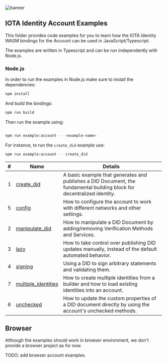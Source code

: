 ![banner](./../../../.meta/identity_banner.png)


## IOTA Identity Account Examples

This folder provides code examples for you to learn how the IOTA Identity WASM bindings for the Account can be used in JavaScript/Typescript.

The examples are written in Typescript and can be run independently with Node.js.

### Node.js

In order to run the examples in Node.js make sure to install the dependencies:

```bash
npm install
```


And build the bindings:

```bash
npm run build
```

Then run the example using:

```bash

npm run example:account -- <example-name>
```

For instance, to run the `create_did` example use:

```bash
npm run example:account -- create_did
```

| # | Name | Details |
| -------- | -------- | -------- |
| 1 |[create_did](src/create_did.ts)| A basic example that generates and publishes a DID Document, the fundamental building block for decentralized identity.    |
|5| [config](src/config.ts) | How to configure the account to work with different networks and other settings. |
|2| [manipulate_did](src/manipulate_did.ts)|  How to manipulate a DID Document by adding/removing Verification Methods and Services. |
|3| [lazy](src/lazy.ts)|  How to take control over publishing DID updates manually, instead of the default automated behavior. |
|4| [signing](src/signing.ts) | Using a DID to sign arbitrary statements and validating them. |
|7| [multiple_identities](src/multiple_identities.ts) | How to create multiple identities from a builder and how to load existing identities into an account. |
|6| [unchecked](src/unchecked.ts) |  How to update the custom properties of a DID document directly by using the account's unchecked methods. |
## Browser

Although the examples should work in browser environment, we don't provide a browser project as for now.

TODO: add browser account examples.